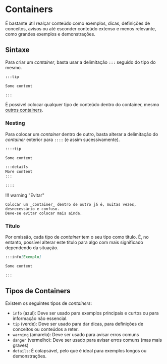 # Containers

É bastante útil realçar conteúdo como exemplos, dicas, definições de conceitos,
avisos ou até esconder conteúdo extenso e menos relevante, como grandes exemplos
e demonstrações.

## Sintaxe

Para criar um _container_, basta usar a delimitação `:::` seguido do tipo do mesmo.

```md
:::tip

Some content

:::
```

É possível colocar qualquer tipo de conteúdo dentro do container, mesmo [outros containers](#nesting).

### Nesting

Para colocar um _container_ dentro de outro, basta alterar a delimitação do _container_ exterior
para `::::` (e assim sucessivamente).

```md
::::tip

Some content

:::details
More content
:::

::::
```

!!! warning "Evitar"

    Colocar um _container_ dentro de outro já é, muitas vezes, desnecessário e confuso.
    Deve-se evitar colocar mais ainda.

### Título

Por omissão, cada tipo de _container_ tem o seu tipo como título.
É, no entanto, possível alterar este título para algo com mais significado dependendo
da situação.

```md
:::info[Exemplo]

Some content

:::
```

## Tipos de Containers

Existem os seguintes tipos de _containers_:

- `info` (azul): Deve ser usado para exemplos principais e curtos ou para informação não essencial.
- `tip` (verde): Deve ser usado para dar dicas, para definições de conceitos ou conteúdos a reter.
- `warning` (amarelo): Deve ser usado para avisar erros comuns
- `danger` (vermelho): Deve ser usado para avisar erros comuns (mas mais graves)
- `details`: É colapsável, pelo que é ideal para exemplos longos ou demonstrações.
